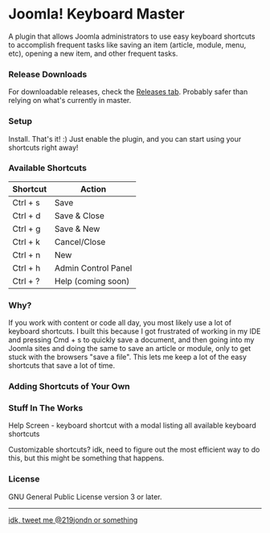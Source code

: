 # Joomla! Keyboard Master

A plugin that allows Joomla administrators to use easy keyboard shortcuts to accomplish frequent tasks like saving an item (article, module, menu, etc), opening a new item, and other frequent tasks.

### Release Downloads

For downloadable releases, check the [Releases tab](https://github.com/jneubauer/joomlakey/releases). Probably safer than relying on what's currently in master.

### Setup

Install. That's it! :) Just enable the plugin, and you can start using your shortcuts right away!

### Available Shortcuts

Shortcut | Action
---  | --- 
Ctrl + s | Save
Ctrl + d | Save & Close
Ctrl + g | Save & New
Ctrl + k | Cancel/Close
Ctrl + n | New
Ctrl + h | Admin Control Panel
Ctrl + ? | Help (coming soon)

### Why?

If you work with content or code all day, you most likely use a lot of keyboard shortcuts. I built this because I got frustrated of working in my IDE and pressing Cmd + s to quickly save a document, and then going into my Joomla sites and doing the same to save an article or module, only to get stuck with the browsers "save a file". This lets me keep a lot of the easy shortcuts that save a lot of time.

### Adding Shortcuts of Your Own

### Stuff In The Works

Help Screen - keyboard shortcut with a modal listing all available keyboard shortcuts

Customizable shortcuts? idk, need to figure out the most efficient way to do this, but this might be something that happens.

### License

GNU General Public License version 3 or later.

***

[idk, tweet me @219jondn or something](http://twitter.com/219jondn "Tweet at @219jondn")